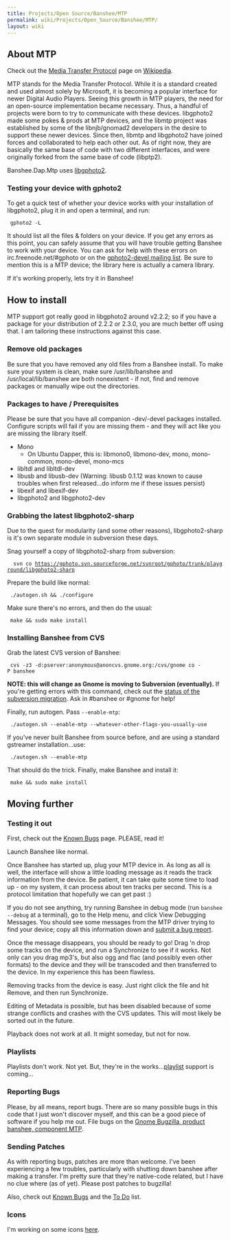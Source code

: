 ```yaml
---
title: Projects/Open Source/Banshee/MTP
permalink: wiki/Projects/Open_Source/Banshee/MTP/
layout: wiki
---
```


About MTP
---------

Check out the [Media Transfer
Protocol](http://en.wikipedia.org/wiki/Media_Transfer_Protocol) page on
[Wikipedia](http://www.wikipedia.org).

MTP stands for the Media Transfer Protocol. While it is a standard
created and used almost solely by Microsoft, it is becoming a popular
interface for newer Digital Audio Players. Seeing this growth in MTP
players, the need for an open-source implementation became necessary.
Thus, a handful of projects were born to try to communicate with these
devices. libgphoto2 made some pokes & prods at MTP devices, and the
libmtp project was established by some of the libnjb/gnomad2 developers
in the desire to support these newer devices. Since then, libmtp and
libgphoto2 have joined forces and collaborated to help each other out.
As of right now, they are basically the same base of code with two
different interfaces, and were originally forked from the same base of
code (libptp2).

Banshee.Dap.Mtp uses [libgphoto2](http://www.gphoto.org).

### Testing your device with gphoto2

To get a quick test of whether your device works with your installation
of libgphoto2, plug it in and open a terminal, and run:

` gphoto2 -L`

It should list all the files & folders on your device. If you get any
errors as this point, you can safely assume that you will have trouble
getting Banshee to work with your device. You can ask for help with
these errors on irc.freenode.net/\#gphoto or on the [gphoto2-devel
mailing list](http://sourceforge.net/mail/?group_id=8874). Be sure to
mention this is a MTP device; the library here is actually a camera
library.

If it's working properly, lets try it in Banshee!

How to install
--------------

MTP support got really good in libgphoto2 around v2.2.2; so if you have
a package for your distribution of 2.2.2 or 2.3.0, you are much better
off using that. I am tailoring these instructions against this case.

### Remove old packages

Be sure that you have removed any old files from a Banshee install. To
make sure your system is clean, make sure /usr/lib/banshee and
/usr/local/lib/banshee are both nonexistent - if not, find and remove
packages or manually wipe out the directories.

### Packages to have / Prerequisites

Please be sure that you have all companion -dev/-devel packages
installed. Configure scripts will fail if you are missing them - and
they will act like you are missing the library itself.

-   Mono
    -   On Ubuntu Dapper, this is: libmono0, libmono-dev, mono,
        mono-common, mono-devel, mono-mcs
-   libltdl and libltdl-dev
-   libusb and libusb-dev (Warning: libusb 0.1.12 was known to cause
    troubles when first released...do inform me if these issues persist)
-   libexif and libexif-dev
-   libgphoto2 and libgphoto2-dev

### Grabbing the latest libgphoto2-sharp

Due to the quest for modularity (and some other reasons),
libgphoto2-sharp is it's own separate module in subversion these days.

Snag yourself a copy of libgphoto2-sharp from subversion:

`  svn co `[`https://gphoto.svn.sourceforge.net/svnroot/gphoto/trunk/playground/libgphoto2-sharp`](https://gphoto.svn.sourceforge.net/svnroot/gphoto/trunk/playground/libgphoto2-sharp)

Prepare the build like normal:

` ./autogen.sh && ./configure`

Make sure there's no errors, and then do the usual:

` make && sudo make install`

### Installing Banshee from CVS

Grab the latest CVS version of Banshee:

` cvs -z3 -d:pserver:anonymous@anoncvs.gnome.org:/cvs/gnome co -P banshee`

**NOTE: this will change as Gnome is moving to Subversion
(eventually).** If you're getting errors with this command, check out
the [status of the subversion
migration](http://live.gnome.org/Subversion). Ask in \#banshee or
\#gnome for help!

Finally, run autogen. Pass `--enable-mtp`:

` ./autogen.sh --enable-mtp --whatever-other-flags-you-usually-use`

If you've never built Banshee from source before, and are using a
standard gstreamer installation...use:

` ./autogen.sh --enable-mtp`

That should do the trick. Finally, make Banshee and install it:

` make && sudo make install`

Moving further
--------------

### Testing it out

First, check out the [Known
Bugs](/wiki/Projects/Open_Source/Banshee/MTP/Known_Bugs "wikilink") page.
PLEASE, read it!

Launch Banshee like normal.

Once Banshee has started up, plug your MTP device in. As long as all is
well, the interface will show a little loading message as it reads the
track information from the device. Be patient, it can take quite some
time to load up - on my system, it can process about ten tracks per
second. This is a protocol limitation that hopefully we can get past :)

If you do not see anything, try running Banshee in debug mode (run
`banshee --debug` at a terminal), go to the Help menu, and click View
Debugging Messages. You should see some messages from the MTP driver
trying to find your device; copy all this information down and [submit a
bug
report](http://bugzilla.gnome.org/enter_bug.cgi?product=banshee&component=MTP).

Once the message disappears, you should be ready to go! Drag 'n drop
some tracks on the device, and run a Synchronize to see if it works. Not
only can you drag mp3's, but also ogg and flac (and possibly even other
formats) to the device and they will be transcoded and then transferred
to the device. In my experience this has been flawless.

Removing tracks from the device is easy. Just right click the file and
hit Remove, and then run Synchronize.

Editing of Metadata is possible, but has been disabled because of some
strange conflicts and crashes with the CVS updates. This will most
likely be sorted out in the future.

Playback does not work at all. It might someday, but not for now.

### Playlists

Playlists don't work. Not yet. But, they're in the
works...[playlist](/wiki/Projects/Open_Source/Banshee/MTP/Playlists "wikilink")
support is coming...

### Reporting Bugs

Please, by all means, report bugs. There are so many possible bugs in
this code that I just won't discover myself, and this can be a good
piece of software if you help me out. File bugs on the [Gnome Bugzilla,
product banshee, component
MTP](http://bugzilla.gnome.org/enter_bug.cgi?product=banshee&component=MTP).

### Sending Patches

As with reporting bugs, patches are more than welcome. I've been
experiencing a few troubles, particularly with shutting down banshee
after making a transfer. I'm pretty sure that they're native-code
related, but I have no clue where (as of yet). Please post patches to
bugzilla!

Also, check out [Known
Bugs](/wiki/Projects/Open_Source/Banshee/MTP/Known_Bugs "wikilink") and the
[To Do](/wiki/Projects/Open_Source/Banshee/MTP/To_Do "wikilink") list.

### Icons

I'm working on some icons
[here](/wiki/Projects/Open_Source/Banshee/MTP/Icons "wikilink").
